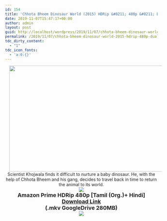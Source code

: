 ```yaml
---
id: 154
title: 'Chhota Bheem Dinosaur World (2015) HDRip &#8211; 480p &#8211; Dual Aud [Tamil(Org.) + Hindi] &#8211; x264 &#8211; 300MB'
date: 2019-11-07T15:47:17+00:00
author: admin
layout: post
guid: http://localhost/wordpress/2019/11/07/chhota-bheem-dinosaur-world-2015-hdrip-480p-dual-aud-tamilorg-hindi-x264-300mb/
permalink: /2019/11/07/chhota-bheem-dinosaur-world-2015-hdrip-480p-dual-aud-tamilorg-hindi-x264-300mb/
tdc_dirty_content:
  - "1"
tdc_icon_fonts:
  - 'a:0:{}'
---
```

<div dir="ltr" style="text-align: left;" trbidi="on">
  <div class="separator" style="clear: both; text-align: center;">
    <a href="https://1.bp.blogspot.com/-2yI5-aabZ4o/XStGClqzPSI/AAAAAAAAAmU/YKOONNboN7sinyCmV7GV81-ZWTamQ0nwwCLcBGAs/s1600/Dinosaur{89079b63309851382655154139bbafeffe7049ba71bd5d4f772edf147b63b0e9}2BWorld.jpg" imageanchor="1" style="margin-left: 1em; margin-right: 1em;"><img loading="lazy" border="0" data-original-height="745" data-original-width="1360" height="350" src="https://1.bp.blogspot.com/-2yI5-aabZ4o/XStGClqzPSI/AAAAAAAAAmU/YKOONNboN7sinyCmV7GV81-ZWTamQ0nwwCLcBGAs/s640/Dinosaur{89079b63309851382655154139bbafeffe7049ba71bd5d4f772edf147b63b0e9}2BWorld.jpg" width="640" /></a>
  </div>
  
  <h3 class="bNg8Rb" style="background-color: white; clip: rect(1px, 1px, 1px, 1px); color: #222222; font-family: arial, sans-serif; font-size: medium; font-weight: normal; height: 1px; margin: 0px; overflow: hidden; padding: 0px; position: absolute; white-space: nowrap; width: 1px; z-index: -1000;">
    Description
  </h3>
  
  <div class="separator" style="clear: both; text-align: center;">
    <span style="background-color: white; color: #222222; font-family: "arial" , sans-serif; font-size: x-small; text-align: left;">Scientist Khojwala finds it difficult to nurture a baby dinosaur. He, with the help of Chhota Bheem and his gang, decides to travel back in time to return the animal to its world.</span>
  </div>
  
  <div class="separator" style="clear: both; text-align: center;">
  </div>
  
  <div class="separator" style="clear: both; text-align: center;">
    <a href="https://1.bp.blogspot.com/-fai1ZuUwnbA/XIjy2aT4irI/AAAAAAAAANw/WFW0YRK47_8GLAt3pPBSzBk0GJA6Mk5fgCPcBGAYYCw/s1600/torrborder.gif" imageanchor="1" style="margin-left: 1em; margin-right: 1em;"><img border="0" data-original-height="3" data-original-width="500" src="https://1.bp.blogspot.com/-fai1ZuUwnbA/XIjy2aT4irI/AAAAAAAAANw/WFW0YRK47_8GLAt3pPBSzBk0GJA6Mk5fgCPcBGAYYCw/s1600/torrborder.gif" /></a>
  </div>
  
  <div class="separator" style="clear: both; text-align: center;">
    <span style="background-color: white; color: #222222; font-family: "arial" , sans-serif; text-align: left;"><b><span style="font-size: large;">Amazon Prime HDRip 480p [Tamil (Org.)+ Hindi]</span></b></span>
  </div>
  
  <div class="separator" style="clear: both; text-align: center;">
    <span style="background-color: white; font-family: "arial" , sans-serif; text-align: left;"><b><span style="font-size: large;"><span style="color: #222222;"><a href="https://drive.google.com/open?id=16-jWUMLLIyyYn_8bIjeiNHNfDSkEUXRZ">Download Link</a></span></span></b></span>
  </div>
  
  <div class="separator" style="clear: both; text-align: center;">
    <span style="background-color: white; color: #222222; font-family: "arial" , sans-serif; text-align: left;"><b><span style="font-size: large;">(.mkv GoogleDrive 280MB)</span></b></span>
  </div>
  
  <div class="separator" style="clear: both; text-align: center;">
    <a href="https://1.bp.blogspot.com/-fai1ZuUwnbA/XIjy2aT4irI/AAAAAAAAANw/WFW0YRK47_8GLAt3pPBSzBk0GJA6Mk5fgCPcBGAYYCw/s1600/torrborder.gif" imageanchor="1" style="margin-left: 1em; margin-right: 1em;"><img border="0" data-original-height="3" data-original-width="500" src="https://1.bp.blogspot.com/-fai1ZuUwnbA/XIjy2aT4irI/AAAAAAAAANw/WFW0YRK47_8GLAt3pPBSzBk0GJA6Mk5fgCPcBGAYYCw/s1600/torrborder.gif" /></a>
  </div>
</div>